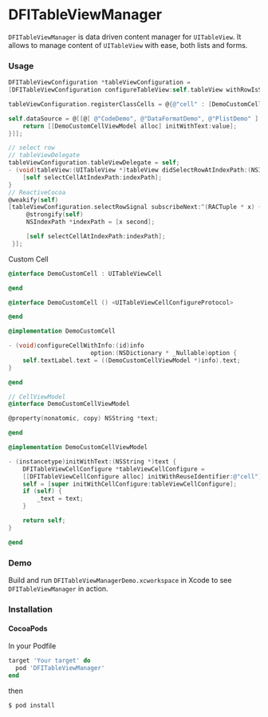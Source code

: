 # DFITableViewManager

`DFITableViewManager` is data driven content manager for `UITableView`. It allows to manage content of `UITableView` with ease, both lists and forms.

### Usage

```objective-c
DFITableViewConfiguration *tableViewConfiguration =
[DFITableViewConfiguration configureTableView:self.tableView withRowIsSameInSection:nil];

tableViewConfiguration.registerClassCells = @{@"cell" : [DemoCustomCell class]};

self.dataSource = @[[@[ @"CodeDemo", @"DataFormatDemo", @"PlistDemo" ] map:^id(id value) {
    return [[DemoCustomCellViewModel alloc] initWithText:value];
}]];

// select row
// tableViewDelegate
tableViewConfiguration.tableViewDelegate = self;
- (void)tableView:(UITableView *)tableView didSelectRowAtIndexPath:(NSIndexPath*)indexPath {
    [self selectCellAtIndexPath:indexPath];
}
// ReactiveCocoa
@weakify(self)
[tableViewConfiguration.selectRowSignal subscribeNext:^(RACTuple * x) {
     @strongify(self)
     NSIndexPath *indexPath = [x second];

     [self selectCellAtIndexPath:indexPath];
 }];
```

Custom Cell

```objective-c
@interface DemoCustomCell : UITableViewCell

@end

@interface DemoCustomCell () <UITableViewCellConfigureProtocol>

@end

@implementation DemoCustomCell

- (void)configureCellWithInfo:(id)info
                       option:(NSDictionary * _Nullable)option {
    self.textLabel.text = ((DemoCustomCellViewModel *)info).text;
}

@end

// CellViewModel
@interface DemoCustomCellViewModel

@property(nonatomic, copy) NSString *text;

@end

@implementation DemoCustomCellViewModel

- (instancetype)initWithText:(NSString *)text {
    DFITableViewCellConfigure *tableViewCellConfigure =
    [[DFITableViewCellConfigure alloc] initWithReuseIdentifier:@"cell"];
    self = [super initWithCellConfigure:tableViewCellConfigure];
    if (self) {
        _text = text;
    }

    return self;
}

@end
```


### Demo

Build and run `DFITableViewManagerDemo.xcworkspace` in Xcode to see `DFITableViewManager` in action.


### Installation

#### CocoaPods

In your Podfile

```ruby
target 'Your target' do
  pod 'DFITableViewManager'
end
```

then

```shell
$ pod install
```
